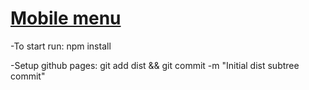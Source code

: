 # <a href="https://valeriol94.github.io/Mobile-menu/">Mobile menu</a>

-To start run:
npm install

-Setup github pages:
git add dist && git commit -m "Initial dist subtree commit"
